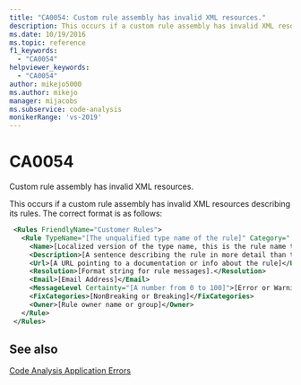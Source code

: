```yaml
---
title: "CA0054: Custom rule assembly has invalid XML resources."
description: This occurs if a custom rule assembly has invalid XML resources describing its rules.
ms.date: 10/19/2016
ms.topic: reference
f1_keywords:
  - "CA0054"
helpviewer_keywords:
  - "CA0054"
author: mikejo5000
ms.author: mikejo
manager: mijacobs
ms.subservice: code-analysis
monikerRange: 'vs-2019'
---
```


# CA0054

Custom rule assembly has invalid XML resources.

This occurs if a custom rule assembly has invalid XML resources describing its rules. The correct format is as follows:

```xml
 <Rules FriendlyName="Customer Rules">
   <Rule TypeName="[The unqualified type name of the rule]" Category="[A category name such as Customer.Usage]" CheckId="[An identifier for the rule that is at least unique within the same category]">
     <Name>[Localized version of the type name, this is the rule name that appears in the UI]</Name>
     <Description>[A sentence describing the rule in more detail than the name].</Description>
     <Url>[A URL pointing to a documentation or info about the rule]</Url>
     <Resolution>[Format string for rule messages].</Resolution>
     <Email>[Email Address]</Email>
     <MessageLevel Certainty="[A number from 0 to 100]">[Error or Warning]</MessageLevel>
     <FixCategories>[NonBreaking or Breaking]</FixCategories>
     <Owner>[Rule owner name or group]</Owner>
   </Rule>
 </Rules>
```

## See also

[Code Analysis Application Errors](../code-quality/code-analysis-application-errors.md)
